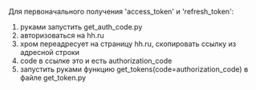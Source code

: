 Для первоначального получения 'access_token' и 'refresh_token':
1. руками запустить get_auth_code.py
2. авторизоваться на hh.ru
3. хром переадресует на страницу hh.ru, скопировать ссылку из адресной строки
4. code в ссылке это и есть authorization_code
5. запустить руками функцию get_tokens(code=authorization_code) в файле get_token.py